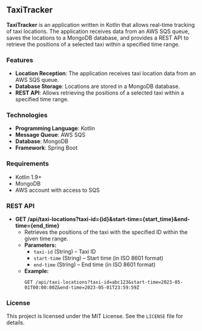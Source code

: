 ## TaxiTracker

**TaxiTracker** is an application written in Kotlin that allows real-time tracking of taxi locations. The application receives data from an AWS SQS queue, saves the locations to a MongoDB database, and provides a REST API to retrieve the positions of a selected taxi within a specified time range.

### Features

- **Location Reception**: The application receives taxi location data from an AWS SQS queue.
- **Database Storage**: Locations are stored in a MongoDB database.
- **REST API**: Allows retrieving the positions of a selected taxi within a specified time range.

### Technologies

- **Programming Language**: Kotlin
- **Message Queue**: AWS SQS
- **Database**: MongoDB
- **Framework**: Spring Boot

### Requirements

- Kotlin 1.9+
- MongoDB
- AWS account with access to SQS

### REST API

- **GET /api/taxi-locations?taxi-id={id}&start-time={start_time}&end-time={end_time}**
    - Retrieves the positions of the taxi with the specified ID within the given time range.
    - **Parameters:**
        - `taxi-id` (String) – Taxi ID
        - `start-time` (String) – Start time (in ISO 8601 format)
        - `end-time` (String) – End time (in ISO 8601 format)
    - **Example:**
      ```
      GET /api/taxi-locations?taxi-id=abc123&start-time=2023-05-01T00:00:00Z&end-time=2023-05-01T23:59:59Z
      ```

### License

This project is licensed under the MIT License. See the `LICENSE` file for details.
